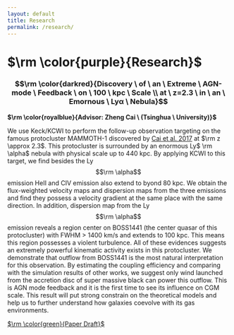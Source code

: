```yaml
---
layout: default
title: Research
permalink: /research/
---
```


# $\rm \color{purple}{Research}$

### $$\rm \color{darkred}{Discovery \ of \ an \ Extreme \ AGN-mode \ Feedback \ on \ 100 \ kpc \ Scale \\ at \ z=2.3 \ in \ an \ Emornous \ Lyα \ Nebula}$$

**$\rm \color{royalblue}{Advisor: Zheng Cai \ (Tsinghua \ University)}$**

We use Keck/KCWI to perform the follow-up observation targeting on the famous protocluster MAMMOTH-1 discovered by [Cai et al. 2017](https://arxiv.org/abs/1609.02913) at $\rm z \approx 2.3$. This protocluster is surrounded by an enormous Ly$ \rm \alpha$ nebula with physical scale up to 440 kpc. By applying KCWI to this target, we find besides the Ly$$\rm \alpha$$  emission HeII and CIV emission also extend to byond 80 kpc. We obtain the flux-weighted velocity maps and dispersion maps from the three emissions and find they possess a velocity gradient at the same place with the same direction. In addition, dispersion map from the Ly$$\rm \alpha$$ emission reveals a region center on BOSS1441 (the center quasar of this protocluster) with FWHM > 1400 km/s and extends to 100 kpc.  This means this region possesses a violent turbulence. All of these evidences suggests an extremely powerful kinematic activity exists in this protocluster. We demonstrate that outflow from BOSS1441 is the most natural interpretation for this observation. By estimating the coupling efficiency and comparing with the simulation results of other works, we suggest only wind launched from the accretion disc of super massive black can power this outflow. This is AGN mode feedback and it is the first time to see its influence on CGM scale. This result will put strong constrain on the theoretical models and help us to further understand how galaxies coevolve with its gas environments.

[$\rm \color{green}{Paper Draft}$​](https://github.com/zsw6666/KCWI)

